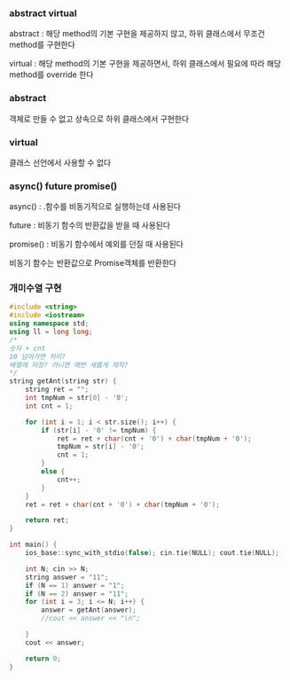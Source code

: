 ### abstract virtual

abstract : 해당 method의 기본 구현을 제공하지 않고, 하위 클래스에서 무조건 method를 구현한다

virtual : 해당 method의 기본 구현을 제공하면서, 하위 클래스에서 필요에 따라 해당 method를 override 한다

### abstract

객체로 만들 수 없고 상속으로 하위 클래스에서 구현한다

### virtual

클래스 선언에서 사용할 수 없다

### async() future promise()

async() : .함수를 비동기적으로 실행하는데 사용된다

future : 비동기 함수의 반환값을 받을 때 사용된다

promise() : 비동기 함수에서 예외를 던질 때 사용된다 

비동기 함수는 반환값으로 Promise객체를 반환한다

### 개미수열 구현

```cpp
#include <string>
#include <iostream>
using namespace std;
using ll = long long;
/*
숫자 + cnt
10 넘어가면 처리?
배열에 저장? 아니면 매번 새롭게 제작?
*/
string getAnt(string str) {
	string ret = "";
	int tmpNum = str[0] - '0';
	int	cnt = 1;

	for (int i = 1; i < str.size(); i++) {
		if (str[i] - '0' != tmpNum) {
			ret = ret + char(cnt + '0') + char(tmpNum + '0');
			tmpNum = str[i] - '0';
			cnt = 1;
		}
		else {
			cnt++;
		}
	}
	ret = ret + char(cnt + '0') + char(tmpNum + '0');

	return ret;
}

int main() {
	ios_base::sync_with_stdio(false); cin.tie(NULL); cout.tie(NULL);

	int N; cin >> N;
	string answer = "11";
	if (N == 1) answer = "1";
	if (N == 2) answer = "11";
	for (int i = 3; i <= N; i++) {
		answer = getAnt(answer);
		//cout << answer << "\n";

	}
	cout << answer;

	return 0;
}
```
